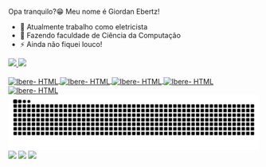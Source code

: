 Opa tranquilo?😁 Meu nome é Giordan Ebertz!

- 🔭 Atualmente trabalho como eletricista
- 🌱 Fazendo faculdade de Ciência da Computação
- ⚡ Ainda não fiquei louco!
<div>
<a href="https://www.instagram.com/giordan_ebertz/">
<img height="180cm" src="https://github-readme-stats.vercel.app/api?username=ebertzgiordan&show_icons=true&theme=dark&include_all_commits=true&count_private=true"/>
<img height="180cm" src="https://github-readme-stats.vercel.app/api/top-langs/?username=ebertzgiordan&layoutcomact&langs_count=16&theme=dark"/>
</div>
  <div style: incline_block"><br>
<img align="center" alt="Ibere- HTML" height="30" width="40" <img src="https://cdn.jsdelivr.net/gh/devicons/devicon@latest/icons/html5/html5-original.svg"/>
<img align="center" alt="Ibere- HTML" height="30" width="40" <img src="https://cdn.jsdelivr.net/gh/devicons/devicon@latest/icons/css3/css3-original.svg" />
<img align="center" alt="Ibere- HTML" height="30" width="40" <img src="https://cdn.jsdelivr.net/gh/devicons/devicon@latest/icons/javascript/javascript-original.svg" /> 
<img align="center" alt="Ibere- HTML" height="30" width="40" <img src="https://cdn.jsdelivr.net/gh/devicons/devicon@latest/icons/python/python-original.svg" />
<img align="center" alt="Ibere- HTML" height="30" width="40" <img src="https://cdn.jsdelivr.net/gh/devicons/devicon@latest/icons/java/java-original.svg" />
         
  </div>    

<picture>
  <source media="(prefers-color-scheme: dark)" srcset="https://raw.githubusercontent.com/ebertzgiordan/ebertzgiordan/output/github-contribution-grid-snake-dark.svg">
  <source media="(prefers-color-scheme: light)" srcset="https://raw.githubusercontent.com/ebertzgiordan/ebertzgiordan/output/github-contribution-grid-snake.svg">
  <img alt="github contribution grid snake animation" src="https://raw.githubusercontent.com/ebertzgiordan/ebertzgiordan/output/github-contribution-grid-snake.svg">
</picture>

<div>
<a href="https://www.instagram.com/giordan_ebertz/" target="_blank"><img src="https://img.shields.io/badge/Instagram-E4405F?style=for-the-badge&logo=instagram&logoColor=white" target="_blank"></a>
<a href="https://www.linkedin.com/in/giordan-ebertz-b815b9237/" target="_blank"><img src="https://img.shields.io/badge/LinkedIn-0077B5?style=for-the-badge&logo=linkedin&logoColor=white" target="_blank"></a>
<a href="mailto:ebertzgiordan@gmail.com" target="_blank"><img src="https://img.shields.io/badge/Gmail-D14836?style=for-the-badge&logo=gmail&logoColor=white" target="_blank"></a>
</div>
